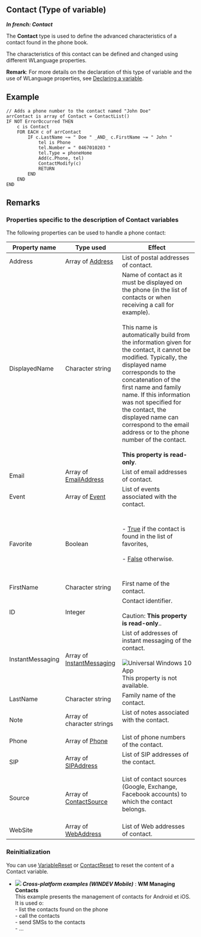 


## Contact (Type of variable)

***In french: Contact***
				



<a name="XUse"></a>
<a name="Use"></a>
<a name="description"></a>
The **Contact** type is used to define the advanced characteristics of a contact found in the phone book.

The characteristics of this contact can be defined and changed using different WLanguage properties.

**Remark**: For more details on the declaration of this type of variable and the use of WLanguage properties, see [Declaring a variable](../Motscles/1514032.md).


<a name="Example1"></a>
<a name="sample_code"></a>

## Example


```wl
// Adds a phone number to the contact named "John Doe"
arrContact is array of Contact = ContactList()
IF NOT ErrorOccurred THEN
	c is Contact
	FOR EACH c of arrContact
		IF c.LastName ~= " Doe " _AND_ c.FirstName ~= " John " 
			tel is Phone
			tel.Number = " 0467010203 "
			tel.Type = phoneHome
			Add(c.Phone, tel)
			ContactModify(c)
			RETURN
		END
	END
END
```

<a name="NOTE0"></a>
<a name="NOTE0_1"></a>

## Remarks


### Properties specific to the description of Contact variables
<a name="properties_specific_the_description_contact_variables_ELTPARAGRAPHE000045"></a>

The following properties can be used to handle a phone contact:

| **Property name** | **Type used** | **Effect** |
| --- | --- | --- |
| Address | Array of [Address](../WDLang3/1000019944.md) | List of postal addresses of contact. |
| DisplayedName | Character string | Name of contact as it must be displayed on the phone (in the list of contacts or when receiving a call for example).<br><br>This name is automatically build from the information given for the contact, it cannot be modified. Typically, the displayed name corresponds to the concatenation of the first name and family name. If this information was not specified for the contact, the displayed name can correspond to the email address or to the phone number of the contact.<br><br>**This property is read-only**. |
| Email | Array of [EmailAddress](../WDLang3/1000020244.md) | List of email addresses of contact. |
| Event | Array of [Event](../WDLang3/1000020248.md) | List of events associated with the contact. |
| Favorite | Boolean | <br><br>- <u><u><u><u>True</u></u></u></u> if the contact is found in the list of favorites,<br><br>- <u><u><u><u>False</u></u></u></u> otherwise.<br><br><br> |
| FirstName | Character string | First name of the contact. |
| ID | Integer | Contact identifier. <br><br>Caution: **This property is read-only**.. |
| InstantMessaging | Array of [InstantMessaging](../WDLang3/1000020247.md) | List of addresses of instant messaging of the contact.<br><br>![Universal Windows 10 App](https://doc.pcsoft.fr/ext/images/us/UNIVERSALAPP.png) This property is not available. |
| LastName | Character string | Family name of the contact. |
| Note | Array of character strings | List of notes associated with the contact.<br><br> |
| Phone | Array of [Phone](../WDLang3/1000020241.md) | List of phone numbers of the contact. |
| SIP | Array of [SIPAddress](../WDLang3/1000020245.md) | List of SIP addresses of the contact.<br><br> |
| Source | Array of [ContactSource](../WDLang3/1000020211.md) | List of contact sources (Google, Exchange, Facebook accounts) to which the contact belongs.<br><br> |
| WebSite | Array of [WebAddress](../WDLang3/1000020246.md) | List of Web addresses of contact. |


<a name="NOTE0_2"></a>


### Reinitialization
<a name="reinitialization_ELTPARAGRAPHE000192"></a>

You can use [VariableReset](../WDLang1/3013069.md) or [ContactReset](../WDLang3/1000006107.md) to reset the content of a Contact variable.

- ![](https://doc.pcsoft.fr/en-US/images/image.awp?langid=3&name=WMManagingContacts.gif) ***Cross-platform examples (WINDEV Mobile)*** : **WM Managing Contacts** <br>This example presents the management of contacts for Android et iOS.<br>It is used o:<br>- list the contacts found on the phone<br>- call the contacts<br>- send SMSs to the contacts<br>- ...



